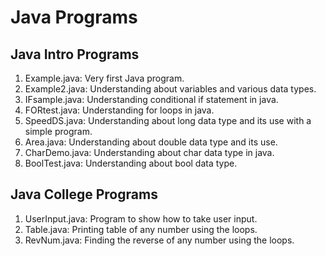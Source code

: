 # Java Programs 

##  Java Intro Programs
1. Example.java: Very first Java program.
2. Example2.java: Understanding about variables and various data types.
3. IFsample.java: Understanding conditional if statement in java.
4. FORtest.java: Understanding for loops in java.
5. SpeedDS.java: Understanding about long data type and its use with a simple program.
6. Area.java: Understanding about double data type and its use.
7. CharDemo.java: Understanding about char data type in java.
8. BoolTest.java: Understanding about bool data type. 

## Java College Programs
1. UserInput.java: Program to show how to take user input.
2. Table.java: Printing table of any number using the loops.
3. RevNum.java: Finding the reverse of any number using the loops.